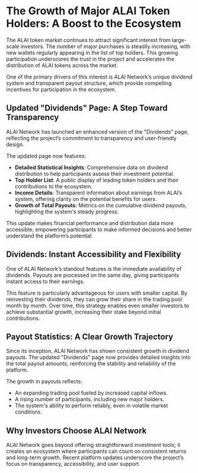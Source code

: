 
# The Growth of Major ALAI Token Holders: A Boost to the Ecosystem

The ALAI token market continues to attract significant interest from large-scale investors. The number of major purchases is steadily increasing, with new wallets regularly appearing in the list of top holders. This growing participation underscores the trust in the project and accelerates the distribution of ALAI tokens across the market.

One of the primary drivers of this interest is ALAI Network’s unique dividend system and transparent payout structure, which provide compelling incentives for participation in the ecosystem.

## Updated "Dividends" Page: A Step Toward Transparency

ALAI Network has launched an enhanced version of the "Dividends" page, reflecting the project’s commitment to transparency and user-friendly design.

The updated page now features:
- **Detailed Statistical Insights**: Comprehensive data on dividend distribution to help participants assess their investment potential.
- **Top Holder List**: A public display of leading token holders and their contributions to the ecosystem.
- **Income Details**: Transparent information about earnings from ALAI’s system, offering clarity on the potential benefits for users.
- **Growth of Total Payouts**: Metrics on the cumulative dividend payouts, highlighting the system's steady progress.

This update makes financial performance and distribution data more accessible, empowering participants to make informed decisions and better understand the platform’s potential.

## Dividends: Instant Accessibility and Flexibility

One of ALAI Network’s standout features is the immediate availability of dividends. Payouts are processed on the same day, giving participants instant access to their earnings.

This feature is particularly advantageous for users with smaller capital. By reinvesting their dividends, they can grow their share in the trading pool month by month. Over time, this strategy enables even smaller investors to achieve substantial growth, increasing their stake beyond initial contributions.

## Payout Statistics: A Clear Growth Trajectory

Since its inception, ALAI Network has shown consistent growth in dividend payouts. The updated "Dividends" page now provides detailed insights into the total payout amounts, reinforcing the stability and reliability of the platform.

The growth in payouts reflects:
- An expanding trading pool fueled by increased capital inflows.
- A rising number of participants, including new major holders.
- The system's ability to perform reliably, even in volatile market conditions.

## Why Investors Choose ALAI Network

ALAI Network goes beyond offering straightforward investment tools; it creates an ecosystem where participants can count on consistent returns and long-term growth. Recent platform updates underscore the project’s focus on transparency, accessibility, and user support.
